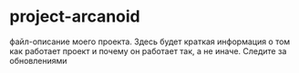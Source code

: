 # project-arcanoid
файл-описание моего проекта.
Здесь будет краткая информация о том как работает проект и почему он работает так, а не иначе.
Следите за обновлениями
